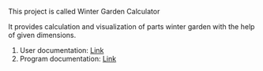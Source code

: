 This project is called Winter Garden Calculator

It provides calculation and visualization of parts winter garden with the help of given dimensions.

1. User documentation: [Link](/UserDocumentation.md)
2. Program documentation: [Link](/ProgramDocumentation.md)
